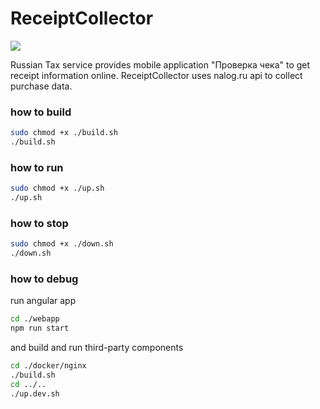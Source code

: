 # ReceiptCollector
![](https://github.com/drypa/ReceiptCollector/workflows/Docker%20Image%20CI/badge.svg)

Russian Tax service provides mobile application "Проверка чека" to get receipt information online.
ReceiptCollector uses nalog.ru api to collect purchase data.


### how to build
```bash
sudo chmod +x ./build.sh 
./build.sh
```

### how to run
```bash
sudo chmod +x ./up.sh 
./up.sh
```

### how to stop
```bash
sudo chmod +x ./down.sh 
./down.sh
```

### how to debug
run angular app
```bash
cd ./webapp
npm run start
```
and build and run third-party components 
```bash
cd ./docker/nginx
./build.sh
cd ../..
./up.dev.sh
```

